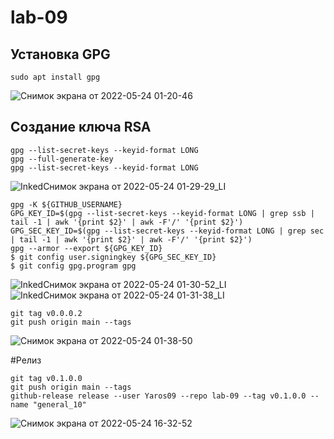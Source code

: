 # lab-09

## Установка GPG

```
sudo apt install gpg
```
![Снимок экрана от 2022-05-24 01-20-46](https://user-images.githubusercontent.com/91633974/169919354-48486d5d-6e66-4b53-a8c2-439b8f412b65.png)

## Создание ключа RSA

```
gpg --list-secret-keys --keyid-format LONG
gpg --full-generate-key
gpg --list-secret-keys --keyid-format LONG
```
![InkedСнимок экрана от 2022-05-24 01-29-29_LI](https://user-images.githubusercontent.com/91633974/169919424-4b927669-e477-4387-acf4-5e5d4b422800.jpg)

```
gpg -K ${GITHUB_USERNAME}
GPG_KEY_ID=$(gpg --list-secret-keys --keyid-format LONG | grep ssb | tail -1 | awk '{print $2}' | awk -F'/' '{print $2}')
GPG_SEC_KEY_ID=$(gpg --list-secret-keys --keyid-format LONG | grep sec | tail -1 | awk '{print $2}' | awk -F'/' '{print $2}')
gpg --armor --export ${GPG_KEY_ID}
$ git config user.signingkey ${GPG_SEC_KEY_ID}
$ git config gpg.program gpg
```
![InkedСнимок экрана от 2022-05-24 01-30-52_LI](https://user-images.githubusercontent.com/91633974/169919458-bec35581-f5f1-4844-bc11-2448a00829fc.jpg)
![InkedСнимок экрана от 2022-05-24 01-31-38_LI](https://user-images.githubusercontent.com/91633974/169919499-eda5df77-d1c5-4f57-a79b-75c4a35a9afc.jpg)

```
git tag v0.0.0.2
git push origin main --tags
```
![Снимок экрана от 2022-05-24 01-38-50](https://user-images.githubusercontent.com/91633974/169919532-21ea254d-1fb3-4a79-91fa-eff4540e60cb.png)

#Релиз
```
git tag v0.1.0.0
git push origin main --tags
github-release release --user Yaros09 --repo lab-09 --tag v0.1.0.0 --name "general_10"
```
![Снимок экрана от 2022-05-24 16-32-52](https://user-images.githubusercontent.com/91633974/170048315-65efcfde-08bc-40ac-b650-d24fdc97c0fc.png)

